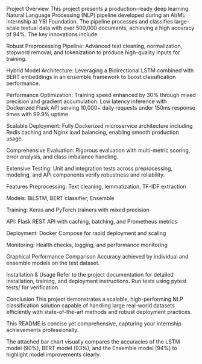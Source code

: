 Project Overview
This project presents a production-ready deep learning Natural Language Processing (NLP) pipeline developed during an AI/ML internship at YBI Foundation. The pipeline processes and classifies large-scale textual data with over 500,000 documents, achieving a high accuracy of 94%. The key innovations include:

Robust Preprocessing Pipeline: Advanced text cleaning, normalization, stopword removal, and tokenization to produce high-quality inputs for training.

Hybrid Model Architecture: Leveraging a Bidirectional LSTM combined with BERT embeddings in an ensemble framework to boost classification performance.

Performance Optimization: Training speed enhanced by 30% through mixed precision and gradient accumulation. Low latency inference with Dockerized Flask API serving 10,000+ daily requests under 150ms response times with 99.9% uptime.

Scalable Deployment: Fully Dockerized microservice architecture including Redis caching and Nginx load balancing, enabling smooth production usage.

Comprehensive Evaluation: Rigorous evaluation with multi-metric scoring, error analysis, and class imbalance handling.

Extensive Testing: Unit and integration tests across preprocessing, modeling, and API components verify robustness and reliability.

Features
Preprocessing: Text cleaning, lemmatization, TF-IDF extraction

Models: BiLSTM, BERT classifier, Ensemble

Training: Keras and PyTorch trainers with mixed precision

API: Flask REST API with caching, batching, and Prometheus metrics

Deployment: Docker Compose for rapid deployment and scaling

Monitoring: Health checks, logging, and performance monitoring

Graphical Performance Comparison
Accuracy achieved by individual and ensemble models on the test dataset.

Installation & Usage
Refer to the project documentation for detailed installation, training, and deployment instructions.
Run tests using pytest tests/ for verification.

Conclusion
This project demonstrates a scalable, high-performing NLP classification solution capable of handling large real-world datasets efficiently with state-of-the-art methods and robust deployment practices.

This README is concise yet comprehensive, capturing your internship achievements professionally.

The attached bar chart visually compares the accuracies of the LSTM model (90%), BERT model (93%), and the Ensemble model (94%) to highlight model improvements clearly.
